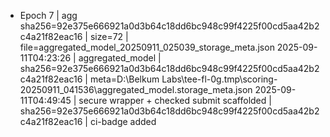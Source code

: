 - Epoch 7 | agg sha256=92e375e666921a0d3b64c18dd6bc948c99f4225f00cd5aa42b2c4a21f82eac16 | size=72 | file=aggregated_model_20250911_025039_storage_meta.json
2025-09-11T04:23:26 | aggregated_model | sha256=92e375e666921a0d3b64c18dd6bc948c99f4225f00cd5aa42b2c4a21f82eac16 | meta=D:\Belkum Labs\tee-fl-0g\.tmp\scoring-20250911_041536\aggregated_model.storage_meta.json
2025-09-11T04:49:45 | secure wrapper + checked submit scaffolded | sha256=92e375e666921a0d3b64c18dd6bc948c99f4225f00cd5aa42b2c4a21f82eac16 | ci-badge added
